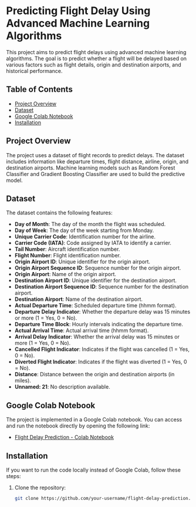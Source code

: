 # Predicting Flight Delay Using Advanced Machine Learning Algorithms

This project aims to predict flight delays using advanced machine learning algorithms. The goal is to predict whether a flight will be delayed based on various factors such as flight details, origin and destination airports, and historical performance.

## Table of Contents
- [Project Overview](#project-overview)
- [Dataset](#dataset)
- [Google Colab Notebook](#google-colab-notebook)
- [Installation](#installation)

## Project Overview
The project uses a dataset of flight records to predict delays. The dataset includes information like departure times, flight distance, airline, origin, and destination airports. Machine learning models such as Random Forest Classifier and Gradient Boosting Classifier are used to build the predictive model.

## Dataset
The dataset contains the following features:

- **Day of Month**: The day of the month the flight was scheduled.
- **Day of Week**: The day of the week starting from Monday.
- **Unique Carrier Code**: Identification number for the airline.
- **Carrier Code (IATA)**: Code assigned by IATA to identify a carrier.
- **Tail Number**: Aircraft identification number.
- **Flight Number**: Flight identification number.
- **Origin Airport ID**: Unique identifier for the origin airport.
- **Origin Airport Sequence ID**: Sequence number for the origin airport.
- **Origin Airport**: Name of the origin airport.
- **Destination Airport ID**: Unique identifier for the destination airport.
- **Destination Airport Sequence ID**: Sequence number for the destination airport.
- **Destination Airport**: Name of the destination airport.
- **Actual Departure Time**: Scheduled departure time (hhmm format).
- **Departure Delay Indicator**: Whether the departure delay was 15 minutes or more (1 = Yes, 0 = No).
- **Departure Time Block**: Hourly intervals indicating the departure time.
- **Actual Arrival Time**: Actual arrival time (hhmm format).
- **Arrival Delay Indicator**: Whether the arrival delay was 15 minutes or more (1 = Yes, 0 = No).
- **Cancelled Flight Indicator**: Indicates if the flight was cancelled (1 = Yes, 0 = No).
- **Diverted Flight Indicator**: Indicates if the flight was diverted (1 = Yes, 0 = No).
- **Distance**: Distance between the origin and destination airports (in miles).
- **Unnamed: 21**: No description available.

## Google Colab Notebook
The project is implemented in a Google Colab notebook. You can access and run the notebook directly by opening the following link:
- [Flight Delay Prediction - Colab Notebook](https://colab.research.google.com/drive/10DoN4Kf9f1kTJSAW_Mg2ZbMPHd3Bh2QQ#scrollTo=bc0a6df4)

## Installation
If you want to run the code locally instead of Google Colab, follow these steps:

1. Clone the repository:
   ```bash
   git clone https://github.com/your-username/flight-delay-prediction.git
